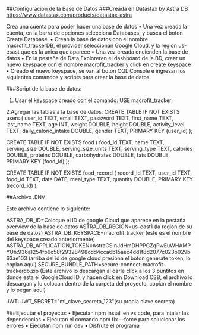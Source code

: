 ##Configuracion de la Base de Datos
###Creada en Datastax by Astra DB
https://www.datastax.com/products/datastax-astra

Crea una cuenta para poder hacer una base de datos
• Una vez creada la cuenta, en la barra de opciones selecciona Databases, y busca el boton Create Database.
• Crean la base de datos con el nombre macrofit_trackerDB, el provider seleccionan Google Cloud, y la region us-esast que es la unica que aparece
• Una vez creada encienden la base de datos
• En la pestaña de Data Exploreren el dashboard de la BD, crear un nuevo keyspace con el nombre macrofit_tracker y click en create keyspace
• Creado el nuevo keyspace, se van al boton CQL Console e ingresan los siguientes comandos y scripts para crear la base de datos.

###Script de la base de datos:

1. Usar el keyspace creado con el comando:
   USE macrofit_tracker;

2.Agregar las tablas a la base de datos:
CREATE TABLE IF NOT EXISTS users (
  user_id TEXT,
  email TEXT,
  password TEXT,
  first_name TEXT,
  last_name TEXT,
  age INT,
  weight DOUBLE,
  height DOUBLE,
  activity_level TEXT,
  daily_caloric_intake DOUBLE,
  gender TEXT,
  PRIMARY KEY (user_id)
);

CREATE TABLE IF NOT EXISTS food (
  food_id TEXT,
  name TEXT,
  serving_size DOUBLE,
  serving_size_units TEXT,
  serving_type TEXT,
  calories DOUBLE,
  proteins DOUBLE,
  carbohydrates DOUBLE,
  fats DOUBLE,
  PRIMARY KEY (food_id)
);

CREATE TABLE IF NOT EXISTS food_record (
  record_id TEXT,
  user_id TEXT,
  food_id TEXT,
  date DATE,
  meal_type TEXT,
  quantity DOUBLE,
  PRIMARY KEY (record_id)
);

##Archivo .ENV

Este archivo contiene lo siguiente:

ASTRA_DB_ID=Coloque el ID de google Cloud que aparece en la pestaña overview de la base de datos
ASTRA_DB_REGION=us-east1 (la region de su base de datos)
ASTRA_DB_KEYSPACE=macrofit_tracker (este es el nombre del keyspace creado anteriormente)
ASTRA_DB_APPLICATION_TOKEN=AstraCS:nJdHmDHPPGZqPwEuWHAMPYOh:936a1254fb6c58f29328498cdd4cca6b15aec4dd1f8d2077c023b029b63ae103 (arriba del id de google cloud presiona el boton generate token, lo copian aqui)
SECURE_BUNDLE_PATH=secure-connect-macrofit-trackerdb.zip (Este archivo lo descargan al darle click a los 3 puntitos en donde esta el GoogleCloud ID, y hacen click en Download CSB, el archivo lo descargan y lo colocan dentro de la carpeta del proyecto, copian el nombre y lo pegan aqui)

JWT:
JWT_SECRET="mi_clave_secreta_123"(su propia clave secreta)

###Ejecutar el proyecto:
• Ejecutan npm install en vs code, para intalar las dependencias
• Ejecutan el comando npm fix --force para solucionar los errores
• Ejecutan npm run dev
• Disfrute el programa


